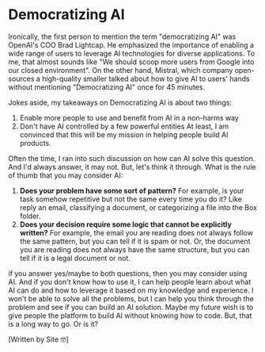 # Democratizing AI

Ironically, the first person to mention the term "democratizing AI" was OpenAI's COO Brad Lightcap. He emphasized the importance of enabling a wide range of users to leverage AI technologies for diverse applications. To me, that almost sounds like "We should scoop more users from Google into our closed environment". On the other hand, Mistral, which company open-sources a high-quality smaller talked about how to give AI to users' hands without mentioning "Democratizing AI" once for 45 minutes.

Jokes aside, my takeaways on Democratizing AI is about two things:
1. Enable more people to use and benefit from AI in a non-harms way
2. Don't have AI controlled by a few powerful entities
At least, I am convinced that this will be my mission in helping people build AI products.

Often the time, I ran into such discussion on how can AI solve this question. And I'd always answer, it may not. But, let's think it through. What is the rule of thumb that you may consider AI:
1. **Does your problem have some sort of pattern?** For example, is your task somehow repetitive but not the same every time you do it? Like reply an email, classifying a document, or categorizing a file into the Box folder.
2. **Does your decision require some logic that cannot be explicitly written?** For example, the email you are reading does not always follow the same pattern, but you can tell if it is spam or not. Or, the document you are reading does not always have the same structure, but you can tell if it is a legal document or not.

if you answer yes/maybe to both questions, then you may consider using AI. And if you don't know how to use it, I can help people learn about what AI can do and how to leverage it based on my knowledge and experience. I won't be able to solve all the problems, but I can help you think through the problem and see if you can build an AI solution. Maybe my future wish is to give people the platform to build AI without knowing how to code. But, that is a long way to go. Or is it?

[Written by Site 🤓]